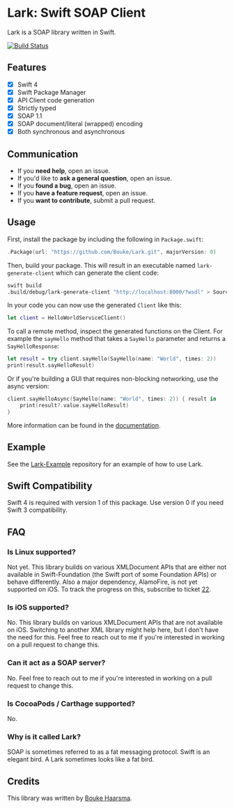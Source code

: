Lark: Swift SOAP Client
=======================

Lark is a SOAP library written in Swift.

[![Build Status](https://travis-ci.org/Bouke/Lark.svg?branch=master)](https://travis-ci.org/Bouke/Lark)

## Features

* [x] Swift 4
* [x] Swift Package Manager 
* [x] API Client code generation
* [x] Strictly typed
* [x] SOAP 1.1
* [x] SOAP document/literal (wrapped) encoding
* [x] Both synchronous and asynchronous

## Communication

- If you **need help**, open an issue.
- If you'd like to **ask a general question**, open an issue.
- If you **found a bug**, open an issue.
- If you **have a feature request**, open an issue.
- If you **want to contribute**, submit a pull request.

## Usage

First, install the package by including the following in `Package.swift`:

```swift
.Package(url: "https://github.com/Bouke/Lark.git", majorVersion: 0)
```

Then, build your package. This will result in an executable named `lark-generate-client` which can generate the client code:

```sh
swift build
.build/debug/lark-generate-client "http://localhost:8000/?wsdl" > Sources/Client.swift
```

In your code you can now use the generated `Client` like this:

```swift
let client = HelloWorldServiceClient()
```

To call a remote method, inspect the generated functions on the Client. For example the `sayHello` method that takes a `SayHello` parameter and returns a `SayHelloResponse`:

```swift
let result = try client.sayHello(SayHello(name: "World", times: 2))
print(result.sayHelloResult)
```

Or if you're building a GUI that requires non-blocking networking, use the async version:

```swift
client.sayHelloAsync(SayHello(name: "World", times: 2)) { result in
    print(result?.value.sayHelloResult)
}
```

More information can be found in the [documentation](http://boukehaarsma.nl/Lark).

## Example

See the [Lark-Example](https://github.com/Bouke/Lark-Example) repository for an
example of how to use Lark.

## Swift Compatibility

Swift 4 is required with version 1 of this package. Use version 0 if you need 
Swift 3 compatibility.

## FAQ

### Is Linux supported?

Not yet. This library builds on various XMLDocument APIs that are either not available in Swift-Foundation (the Swift port of some Foundation APIs) or behave differently. Also a major dependency, AlamoFire, is not yet supported on iOS. To track the progress on this, subscribe to ticket [22](https://github.com/Bouke/Lark/issues/32).

### Is iOS supported?

No. This library builds on various XMLDocument APIs that are not available on iOS. Switching to another XML library might help here, but I don't have the need for this. Feel free to reach out to me if you're interested in working on a pull request to change this.

### Can it act as a SOAP server?

No. Feel free to reach out to me if you're interested in working on a pull request to change this.

### Is CocoaPods / Carthage supported?

No.

### Why is it called Lark?

SOAP is sometimes referred to as a fat messaging protocol. Swift is an elegant bird. A Lark sometimes looks like a fat bird.

## Credits

This library was written by [Bouke Haarsma](https://twitter.com/BoukeHaarsma).
